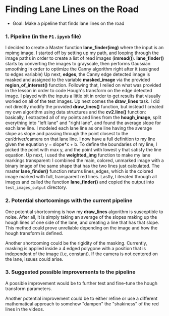# **Finding Lane Lines on the Road** 

* Goal: Make a pipeline that finds lane lines on the road

### 1. Pipeline (in the `P1.ipynb` file)

I decided to create a Master function **lane_finder(img)** where the input is an mpimg image. I started off by setting up my path, and looping through the image paths in order to create a list of read images (**imread()**).
**lane_finder()** starts by converting the images to grayscale, then performs Gaussian smoothing in order to optimize the Canny algorithm right after it (assigned to edges variable)
Up next, **edges**, the Canny edge detected image is masked and assigned to the variable **masked_image** via the provided **region_of_interest()** function.
Following that, I relied on what was provided in the lesson in order to code Hough's transform on the edge detected image. I played with the inputs a little bit in order to get results that visually worked on all of the test images.
Up next comes the **draw_lines** task. I did not directly modify the provided **draw_lines()** function, but instead I created my own algorithm using data structures and the **cv2.line()** function: basically, I extracted all of my points and lines from the **hough_image**, split everything into "left lane" and "right lane", and found the average slope for each lane line. I modeled each lane line as one line having the average slope as slope and passing through the point closest to the car/driver/camera on that lane line. I now have a full definition to my line given the equation y = slope*x + b. To define the boundaries of my line, I picked the point with max y, and the point with lowest y that satisfy the line equation.
Up next, i used the **weighted_img** function to make my lane markings transparent: I combined the main, colored, unmarked image with a binary image of the same shape that has the two lines just calculated. 
The master **lane_finder()** function returns lines_edges, which is the colored image marked with full, transparent red lines. Lastly, I iterated through all images and called the function **lane_finder()** and copied the output into `test_images_output` directory.

### 2. Potential shortcomings with the current pipeline


One potential shortcoming is how my **draw_lines** algorithm is susceptible to noise. After all, it is simply taking an average of the slopes making up the hough lines of one side of the lane, and creating a line that has that slope. This method could prove unreliable depending on the image and how the hough transform is defined. 

Another shortcoming could be the rigidity of the masking. Currently, masking is applied inside a 4 edged polygone with a position that is independent of the image (i.e, constant). If the camera is not centered on the lane, issues could arise.

### 3. Suggested possible improvements to the pipeline

A possible improvement would be to further test and fine-tune the hough transform parameters.

Another potential improvement could be to either refine or use a different mathematical approach to somehow "dampen" the "shakiness" of the red lines in the videos. 
